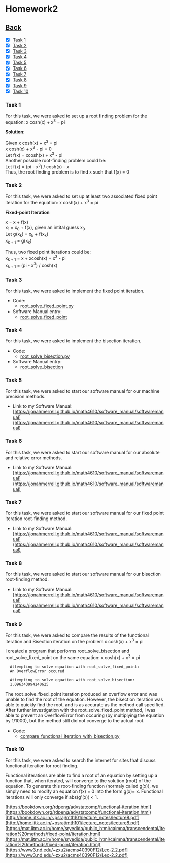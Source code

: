 # Homework2<br>

## [Back](../)

- [x] [Task 1](#task-1)
- [x] [Task 2](#task-2)
- [x] [Task 3](#task-3)
- [x] [Task 4](#task-4)
- [x] [Task 5](#task-5)
- [x] [Task 6](#task-6)
- [x] [Task 7](#task-7)
- [x] [Task 8](#task-8)
- [x] [Task 9](#task-9)
- [x] [Task 10](#task-10)

### Task 1
For this task, we were asked to set up a root finding problem for the equation: x cosh(x) + x<sup>3</sup> = pi

__Solution__:

Given x cosh(x) + x<sup>3</sup> = pi <br>
	  x cosh(x) + x<sup>3</sup> - pi = 0 <br>
		Let f(x) = xcosh(x) + x<sup>3</sup> - pi<br>
		Another possible root-finding problem could be: <br>
		Let f(x) = (pi - x<sup>3</sup>) / cosh(x) - x <br>
Thus, the root finding problem is to find x such that f(x) = 0 <br>

### Task 2
For this task, we were asked to set up at least two associated fixed point iteration for the equation: x cosh(x) + x<sup>3</sup> = pi

__Fixed-point Iteration__

x = x + f(x) <br>
x<sub>1</sub> = x<sub>0</sub> + f(x), given an intital guess x<sub>0</sub> <br>
Let g(x<sub>k</sub>) = x<sub>k</sub> + f(x<sub>k</sub>) <br>
x<sub>k + 1</sub> = g(x<sub>k</sub>) <br>

Thus, two fixed point iterations could be: <br>
x<sub>k + 1</sub> = x + xcosh(x) + x<sup>3</sup> - pi <br>
x<sub>k + 1</sub> = (pi - x<sup>3</sup>) / cosh(x) <br>


### Task 3
For this task, we were asked to implement the fixed point iteration.

- Code:
  - [root_solve_fixed_point.py](Task3/root_solve_fixed_point.py)
- Software Manual entry:
  - [root_solve_fixed_point](../software_manual/root_solve_fixed_point.md)
  
### Task 4
For this task, we were asked to implement the bisection iteration.

- Code:
  - [root_solve_bisection.py](Task4/root_solve_bisection.py)
- Software Manual entry:
  - [root_solve_bisection](../software_manual/root_solve_bisection.md)
  
### Task 5
For this task, we were asked to start our software manual for our machine precision methods.

- Link to my Software Manual: [https://jonahmerrell.github.io/math4610/software_manual/softwaremanual](https://jonahmerrell.github.io/math4610/software_manual/softwaremanual)
  
### Task 6
For this task, we were asked to start our software manual for our absolute and relative error methods.

- Link to my Software Manual: [https://jonahmerrell.github.io/math4610/software_manual/softwaremanual](https://jonahmerrell.github.io/math4610/software_manual/softwaremanual)

### Task 7
For this task, we were asked to start our software manual for our fixed point iteration root-finding method.

- Link to my Software Manual: [https://jonahmerrell.github.io/math4610/software_manual/softwaremanual](https://jonahmerrell.github.io/math4610/software_manual/softwaremanual)

### Task 8
For this task, we were asked to start our software manual for our bisection root-finding method.

- Link to my Software Manual: [https://jonahmerrell.github.io/math4610/software_manual/softwaremanual](https://jonahmerrell.github.io/math4610/software_manual/softwaremanual)

### Task 9
For this task, we were asked to compare the results of the functional iteration and Bisection iteration on the problem x cosh(x) + x<sup>3</sup> = pi <br>

I created a program that performs root_solve_bisection and root_solve_fixed_point on the same equation: x cosh(x) + x<sup>3</sup> = pi <br>

      Attempting to solve equation with root_solve_fixed_point:
      An OverflowError occured
      
      Attempting to solve equation with root_solve_bisection:
      1.096343994140625

The root_solve_fixed_point iteration produced an overflow error and was unable to find the root of the equation. However, the bisection iteration was able to quickly find the root, and is as accurate as the method call specified. After further investigation with the root_solve_fixed_point method, I was able to prevent an OverflowError from occuring (by multiplying the equation by 1/1000), but the method still did not converge to the actual root. 

- Code:
  - [compare_functional_iteration_with_bisection.py](Task9/compare_functional_iteration_with_bisection.py)

### Task 10
For this task, we were asked to search the internet for sites that discuss functional iteration for root finding.

Functional iterations are able to find a root of an equation by setting up a function that, when iterated, will converge to the solution (root) of the equation. To generate this root-finding function (normaly called g(x)), we simply need to modify an equation f(x) = 0 into the form g(x)= x. Functional iterations will only converge if abs(g'(x)) < 1.

[https://bookdown.org/rdpeng/advstatcomp/functional-iteration.html](https://bookdown.org/rdpeng/advstatcomp/functional-iteration.html) <br>
[http://home.iitk.ac.in/~psraj/mth101/lecture_notes/lecture8.pdf](http://home.iitk.ac.in/~psraj/mth101/lecture_notes/lecture8.pdf) <br>
[https://mat.iitm.ac.in/home/sryedida/public_html/caimna/transcendental/iteration%20methods/fixed-point/iteration.html](https://mat.iitm.ac.in/home/sryedida/public_html/caimna/transcendental/iteration%20methods/fixed-point/iteration.html) <br>
[https://www3.nd.edu/~zxu2/acms40390F12/Lec-2.2.pdf](https://www3.nd.edu/~zxu2/acms40390F12/Lec-2.2.pdf) <br>






